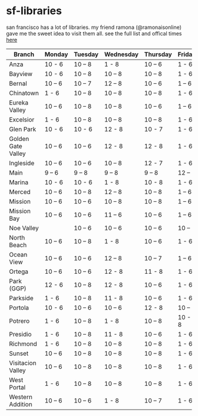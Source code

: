 # sf-libraries

san francisco has a lot of libraries. my friend ramona (@ramonaisonline) gave me the sweet idea to visit them all.
see the full list and offical times [here](https://sfpl.org/locations/#!/filters?sort_by=weight&sort_order=ASC)

| Branch             | Monday | Tuesday | Wednesday | Thursday | Friday | Saturday | Sunday | Visited? |
| ------------------ | ------ | ------- | --------- | -------- | ------ | -------- | ------ | -------- |
| Anza               | 10 - 6 | 10 – 8  | 1 - 8     | 10 – 6   | 1 - 6  | 10 – 6   | 1 - 5  |          |
| Bayview            | 10 - 6 | 10 – 8  | 10 – 8    | 10 – 8   | 1 - 6  | 10 – 6   | 1 - 5  |          |
| Bernal             | 10 – 6 | 10 – 7  | 12 – 8    | 10 – 6   | 1 – 6  | 10 – 6   | 1 – 5  |          |
| Chinatown          | 1 - 6  | 10 – 8  | 10 – 8    | 10 – 8   | 1 - 6  | 10 - 6   | 1 - 5  |          |
| Eureka Valley      | 10 – 6 | 10 – 8  | 10 – 8    | 10 – 6   | 1 – 6  | 10 – 6   | 1 – 5  | X        |
| Excelsior          | 1 - 6  | 10 – 8  | 10 – 8    | 10 – 8   | 1 - 6  | 10 – 6   | 1 - 5  |          |
| Glen Park          | 10 - 6 | 10 - 6  | 12 - 8    | 10 - 7   | 1 - 6  | 10 - 6   | 1 - 5  |          |
| Golden Gate Valley | 10 – 6 | 10 – 6  | 12 - 8    | 12 - 8   | 1 - 6  | 10 - 6   | 1 - 5  |          |
| Ingleside          | 10 – 6 | 10 – 6  | 10 – 8    | 12 - 7   | 1 - 6  | 10 - 6   | 1 - 5  |          |
| Main               | 9 – 6  | 9 – 8   | 9 – 8     | 9 – 8    | 12 – 6 | 10 – 6   | 12 – 6 | X        |
| Marina             | 10 - 6 | 10 - 6  | 1 - 8     | 10 - 8   | 1 - 6  | 10 – 6   | 1 – 5  | X        |
| Merced             | 10 – 6 | 10 – 8  | 12 – 8    | 10 – 8   | 1 – 6  | 10 – 6   | 1 – 5  |          |
| Mission            | 10 – 6 | 10 – 6  | 10 – 8    | 10 – 8   | 1 – 6  | 10 – 6   | 1 – 5  |          |
| Mission Bay        | 10 – 6 | 10 – 6  | 11 – 6    | 10 – 6   | 1 – 6  | 10 – 6   | 1 – 5  |          |
| Noe Valley         |        | 10 – 6  | 10 – 6    | 10 – 6   | 10 – 6 | 10 – 6   |        |          |
| North Beach        | 10 – 6 | 10 – 8  | 1 - 8     | 10 – 6   | 1 - 6  | 10 - 6   | 1 - 5  |          |
| Ocean View         | 10 – 6 | 10 – 6  | 12 – 8    | 10 – 7   | 1 – 6  | 10 – 6   | 1 – 5  |          |
| Ortega             | 10 – 6 | 10 – 6  | 12 - 8    | 11 - 8   | 1 - 6  | 10 - 6   | 1 - 5  |          |
| Park (GGP)         | 12 - 6 | 10 – 8  | 12 - 8    | 10 – 6   | 1 - 6  | 10 – 6   | 1 - 5  |          |
| Parkside           | 1 - 6  | 10 – 8  | 11 - 8    | 10 – 6   | 1 - 6  | 10 – 6   | 1 - 5  |          |
| Portola            | 10 - 6 | 10 – 6  | 10 – 6    | 12 - 8   | 10 – 7 | 10 - 6   | 1 - 5  |          |
| Potrero            | 1 - 6  | 10 – 8  | 1 - 8     | 10 – 8   | 10 - 8 | 10 - 6   | 1 - 5  |          |
| Presidio           | 1 - 6  | 10 – 8  | 11 - 8    | 10 – 6   | 1 - 6  | 10 – 6   | 1 - 5  |          |
| Richmond           | 1 - 6  | 10 – 8  | 10 – 8    | 10 – 8   | 1 - 6  | 10 - 6   | 1 - 5  | X |
| Sunset             | 10 – 6 | 10 – 8  | 10 – 8    | 10 – 8   | 1 - 6  | 10 - 6   | 1 - 5  |          |
| Visitacion Valley  | 10 – 6 | 10 – 8  | 10 – 8    | 10 – 8   | 1 - 6  | 10 - 6   | 1 - 5  |          |
| West Portal        | 1 - 6  | 10 – 8  | 10 – 8    | 10 – 8   | 1 - 6  | 10 – 6   | 1 - 5  |          |
| Western Addition   | 10 – 6 | 10 – 6  | 1 - 8     | 10 – 7   | 1 - 6  | 10 - 6   | 1 - 5  |          |
